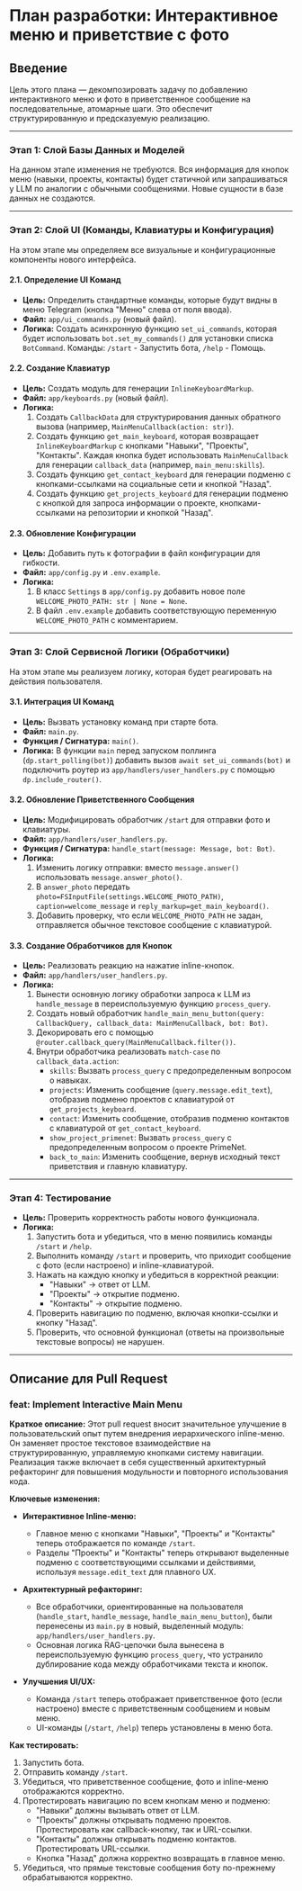 # План разработки: Интерактивное меню и приветствие с фото

## Введение
Цель этого плана — декомпозировать задачу по добавлению интерактивного меню и фото в приветственное сообщение на последовательные, атомарные шаги. Это обеспечит структурированную и предсказуемую реализацию.

---

### **Этап 1: Слой Базы Данных и Моделей**

На данном этапе изменения не требуются. Вся информация для кнопок меню (навыки, проекты, контакты) будет статичной или запрашиваться у LLM по аналогии с обычными сообщениями. Новые сущности в базе данных не создаются.

---

### **Этап 2: Слой UI (Команды, Клавиатуры и Конфигурация)**

На этом этапе мы определяем все визуальные и конфигурационные компоненты нового интерфейса.

#### **2.1. Определение UI Команд**
*   **Цель:** Определить стандартные команды, которые будут видны в меню Telegram (кнопка "Меню" слева от поля ввода).
*   **Файл:** `app/ui_commands.py` (новый файл).
*   **Логика:** Создать асинхронную функцию `set_ui_commands`, которая будет использовать `bot.set_my_commands()` для установки списка `BotCommand`. Команды: `/start` - Запустить бота, `/help` - Помощь.

#### **2.2. Создание Клавиатур**
*   **Цель:** Создать модуль для генерации `InlineKeyboardMarkup`.
*   **Файл:** `app/keyboards.py` (новый файл).
*   **Логика:**
    1.  Создать `CallbackData` для структурирования данных обратного вызова (например, `MainMenuCallback(action: str)`).
    2.  Создать функцию `get_main_keyboard`, которая возвращает `InlineKeyboardMarkup` с кнопками "Навыки", "Проекты", "Контакты". Каждая кнопка будет использовать `MainMenuCallback` для генерации `callback_data` (например, `main_menu:skills`).
    3.  Создать функцию `get_contact_keyboard` для генерации подменю с кнопками-ссылками на социальные сети и кнопкой "Назад".
    4.  Создать функцию `get_projects_keyboard` для генерации подменю с кнопкой для запроса информации о проекте, кнопками-ссылками на репозитории и кнопкой "Назад".

#### **2.3. Обновление Конфигурации**
*   **Цель:** Добавить путь к фотографии в файл конфигурации для гибкости.
*   **Файл:** `app/config.py` и `.env.example`.
*   **Логика:**
    1.  В класс `Settings` в `app/config.py` добавить новое поле `WELCOME_PHOTO_PATH: str | None = None`.
    2.  В файл `.env.example` добавить соответствующую переменную `WELCOME_PHOTO_PATH` с комментарием.

---

### **Этап 3: Слой Сервисной Логики (Обработчики)**

На этом этапе мы реализуем логику, которая будет реагировать на действия пользователя.

#### **3.1. Интеграция UI Команд**
*   **Цель:** Вызвать установку команд при старте бота.
*   **Файл:** `main.py`.
*   **Функция / Сигнатура:** `main()`.
*   **Логика:** В функции `main` перед запуском поллинга (`dp.start_polling(bot)`) добавить вызов `await set_ui_commands(bot)` и подключить роутер из `app/handlers/user_handlers.py` с помощью `dp.include_router()`.

#### **3.2. Обновление Приветственного Сообщения**
*   **Цель:** Модифицировать обработчик `/start` для отправки фото и клавиатуры.
*   **Файл:** `app/handlers/user_handlers.py`.
*   **Функция / Сигнатура:** `handle_start(message: Message, bot: Bot)`.
*   **Логика:**
    1.  Изменить логику отправки: вместо `message.answer()` использовать `message.answer_photo()`.
    2.  В `answer_photo` передать `photo=FSInputFile(settings.WELCOME_PHOTO_PATH)`, `caption=welcome_message` и `reply_markup=get_main_keyboard()`.
    3.  Добавить проверку, что если `WELCOME_PHOTO_PATH` не задан, отправляется обычное текстовое сообщение с клавиатурой.

#### **3.3. Создание Обработчиков для Кнопок**
*   **Цель:** Реализовать реакцию на нажатие inline-кнопок.
*   **Файл:** `app/handlers/user_handlers.py`.
*   **Логика:**
    1.  Вынести основную логику обработки запроса к LLM из `handle_message` в переиспользуемую функцию `process_query`.
    2.  Создать новый обработчик `handle_main_menu_button(query: CallbackQuery, callback_data: MainMenuCallback, bot: Bot)`.
    3.  Декорировать его с помощью `@router.callback_query(MainMenuCallback.filter())`.
    4.  Внутри обработчика реализовать `match-case` по `callback_data.action`:
        *   `skills`: Вызвать `process_query` с предопределенным вопросом о навыках.
        *   `projects`: Изменить сообщение (`query.message.edit_text`), отобразив подменю проектов с клавиатурой от `get_projects_keyboard`.
        *   `contact`: Изменить сообщение, отобразив подменю контактов с клавиатурой от `get_contact_keyboard`.
        *   `show_project_primenet`: Вызвать `process_query` с предопределенным вопросом о проекте PrimeNet.
        *   `back_to_main`: Изменить сообщение, вернув исходный текст приветствия и главную клавиатуру.

---

### **Этап 4: Тестирование**

*   **Цель:** Проверить корректность работы нового функционала.
*   **Логика:**
    1.  Запустить бота и убедиться, что в меню появились команды `/start` и `/help`.
    2.  Выполнить команду `/start` и проверить, что приходит сообщение с фото (если настроено) и inline-клавиатурой.
    3.  Нажать на каждую кнопку и убедиться в корректной реакции:
        *   "Навыки" -> ответ от LLM.
        *   "Проекты" -> открытие подменю.
        *   "Контакты" -> открытие подменю.
    4.  Проверить навигацию по подменю, включая кнопки-ссылки и кнопку "Назад".
    5.  Проверить, что основной функционал (ответы на произвольные текстовые вопросы) не нарушен.

---

## Описание для Pull Request

### feat: Implement Interactive Main Menu

**Краткое описание:**
Этот pull request вносит значительное улучшение в пользовательский опыт путем внедрения иерархического inline-меню. Он заменяет простое текстовое взаимодействие на структурированную, управляемую кнопками систему навигации. Реализация также включает в себя существенный архитектурный рефакторинг для повышения модульности и повторного использования кода.

**Ключевые изменения:**

*   **Интерактивное Inline-меню:**
    *   Главное меню с кнопками "Навыки", "Проекты" и "Контакты" теперь отображается по команде `/start`.
    *   Разделы "Проекты" и "Контакты" теперь открывают выделенные подменю с соответствующими ссылками и действиями, используя `message.edit_text` для плавного UX.

*   **Архитектурный рефакторинг:**
    *   Все обработчики, ориентированные на пользователя (`handle_start`, `handle_message`, `handle_main_menu_button`), были перенесены из `main.py` в новый, выделенный модуль: `app/handlers/user_handlers.py`.
    *   Основная логика RAG-цепочки была вынесена в переиспользуемую функцию `process_query`, что устранило дублирование кода между обработчиками текста и кнопок.

*   **Улучшения UI/UX:**
    *   Команда `/start` теперь отображает приветственное фото (если настроено) вместе с приветственным сообщением и новым меню.
    *   UI-команды (`/start`, `/help`) теперь установлены в меню бота.

**Как тестировать:**
1.  Запустить бота.
2.  Отправить команду `/start`.
3.  Убедиться, что приветственное сообщение, фото и inline-меню отображаются корректно.
4.  Протестировать навигацию по всем кнопкам меню и подменю:
    *   "Навыки" должны вызывать ответ от LLM.
    *   "Проекты" должны открывать подменю проектов. Протестировать как callback-кнопку, так и URL-ссылки.
    *   "Контакты" должны открывать подменю контактов. Протестировать URL-ссылки.
    *   Кнопка "Назад" должна корректно возвращать в главное меню.
5.  Убедиться, что прямые текстовые сообщения боту по-прежнему обрабатываются корректно.